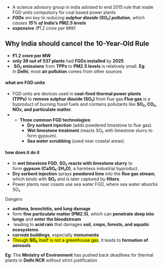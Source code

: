 - A science advisory group in india advised to end 2015 rule that made FGD units compulsory for coal based power plants
- **_FGDs_** _are key to reducing_ **_sulphur dioxide (SO₂) pollution_**_, which causes_ **_15% of India’s PM2.5 levels_**
- **_expensive_** _(₹1.2 crore per MW)_

## **Why India should cancel the 10-Year-Old Rule**
- **₹1.2 crore per MW**
- **only 39 out of 537 plants** had **FGDs installed** by **2025**
-  **SO₂ emissions** from **TPPs** to **PM2.5 levels** is relatively small. **Eg**: In **Delhi**, most **air pollution** comes from other sources

#### what are FGD units
- FGD units are devices used in **coal-fired thermal power plants (TPPs)** to **remove sulphur dioxide (SO₂)** from flue gas.**Flue gas** is a byproduct of burning fossil fuels and contains pollutants like **SO₂, CO₂, NOx, and particulate matter**.
- - **Three common FGD technologies**:
    - **Dry sorbent injection** (adds powdered limestone to flue gas).
    - **Wet limestone treatment** (reacts SO₂ with limestone slurry to form gypsum).
    - **Sea water scrubbing** (used near coastal areas).

#### how does it do it
- In **wet limestone FGD**, **SO₂ reacts with limestone slurry** to form **gypsum (CaSO₄·2H₂O)**, a harmless industrial byproduct.
- **Dry sorbent injection** sprays **powdered lime** into the **flue gas stream**, which binds with **SO₂** and is later captured by **filters**.
- Power plants near coasts use sea water FGD, where sea water absorbs SO₂

Dangers
- **asthma, bronchitis, and lung damage**
- form **fine particulate matter (PM2.5)**, which can **penetrate deep into lungs** and **enter the bloodstream**
-  leading to **acid rain** that damages **soil, crops, forests, and aquatic ecosystems**
- **corrode buildings**, especially **monuments**
- <mark class="hltr-boom-bam">Though **SO₂** itself is not a greenhouse gas</mark>, it leads to **formation of aerosols**

**Eg**: The **Ministry of Environment** has pushed back deadlines for thermal plants in **Delhi NCR** without strict justification


